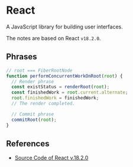 # React

A JavaScript library for building user interfaces.

The notes are based on React `v18.2.0`.

## Phrases

```ts
// root === FiberRootNode
function performConcurrentWorkOnRoot(root) {
  // Render phrase
  const existStatus = renderRoot(root);
  const finishedWork = root.current.alternate;
  root.finishedWork = finishedWork;
  // The render completed.

  // Commit phrase
  commitRoot(root);
}
```

## References

- [Source Code of React v.18.2.0](https://github.com/facebook/react/tree/v18.2.0)
